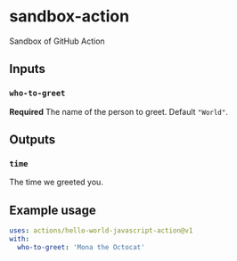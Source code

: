 # sandbox-action
Sandbox of GitHub Action 

## Inputs

### `who-to-greet`

**Required** The name of the person to greet. Default `"World"`.

## Outputs

### `time`

The time we greeted you.

## Example usage

```yaml
uses: actions/hello-world-javascript-action@v1
with:
  who-to-greet: 'Mona the Octocat'
```
